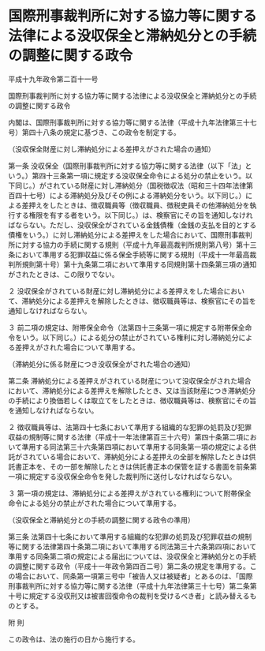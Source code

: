 # 国際刑事裁判所に対する協力等に関する法律による没収保全と滞納処分との手続の調整に関する政令

平成十九年政令第二百十一号

国際刑事裁判所に対する協力等に関する法律による没収保全と滞納処分との手続の調整に関する政令

内閣は、国際刑事裁判所に対する協力等に関する法律（平成十九年法律第三十七号）第四十八条の規定に基づき、この政令を制定する。

（没収保全財産に対し滞納処分による差押えがされた場合の通知）

第一条 没収保全（国際刑事裁判所に対する協力等に関する法律（以下「法」という。）第四十三条第一項に規定する没収保全命令による処分の禁止をいう。以下同じ。）がされている財産に対し滞納処分（国税徴収法（昭和三十四年法律第百四十七号）による滞納処分及びその例による滞納処分をいう。以下同じ。）による差押えをしたときは、徴収職員等（徴収職員、徴税吏員その他滞納処分を執行する権限を有する者をいう。以下同じ。）は、検察官にその旨を通知しなければならない。ただし、没収保全がされている金銭債権（金銭の支払を目的とする債権をいう。）に対し滞納処分による差押えをした場合において、国際刑事裁判所に対する協力の手続に関する規則（平成十九年最高裁判所規則第八号）第十三条において準用する犯罪収益に係る保全手続等に関する規則（平成十一年最高裁判所規則第十号）第十九条第二項において準用する同規則第十四条第三項の通知がされたときは、この限りでない。

２ 没収保全がされている財産に対し滞納処分による差押えをした場合において、滞納処分による差押えを解除したときは、徴収職員等は、検察官にその旨を通知しなければならない。

３ 前二項の規定は、附帯保全命令（法第四十三条第一項に規定する附帯保全命令をいう。以下同じ。）による処分の禁止がされている権利に対し滞納処分による差押えがされた場合について準用する。

（滞納処分に係る財産につき没収保全がされた場合の通知）

第二条 滞納処分による差押えがされている財産について没収保全がされた場合において、滞納処分による差押えを解除したとき、又は当該財産につき滞納処分の手続により換価若しくは取立てをしたときは、徴収職員等は、検察官にその旨を通知しなければならない。

２ 徴収職員等は、法第四十七条において準用する組織的な犯罪の処罰及び犯罪収益の規制等に関する法律（平成十一年法律第百三十六号）第四十条第二項において準用する同法第三十六条第四項において準用する同条第一項の規定による供託がされている場合において、滞納処分による差押えの全部を解除したときは供託書正本を、その一部を解除したときは供託書正本の保管を証する書面を前条第一項に規定する没収保全命令を発した裁判所に送付しなければならない。

３ 第一項の規定は、滞納処分による差押えがされている権利について附帯保全命令による処分の禁止がされた場合について準用する。

（没収保全と滞納処分との手続の調整に関する政令の準用）

第三条 法第四十七条において準用する組織的な犯罪の処罰及び犯罪収益の規制等に関する法律第四十条第二項において準用する同法第三十六条第四項において準用する同条第二項の規定による届出については、没収保全と滞納処分との手続の調整に関する政令（平成十一年政令第四百二号）第二条の規定を準用する。この場合において、同条第一項第三号中「被告人又は被疑者」とあるのは、「国際刑事裁判所に対する協力等に関する法律（平成十九年法律第三十七号）第二条第十号に規定する没収刑又は被害回復命令の裁判を受けるべき者」と読み替えるものとする。

附 則

この政令は、法の施行の日から施行する。
